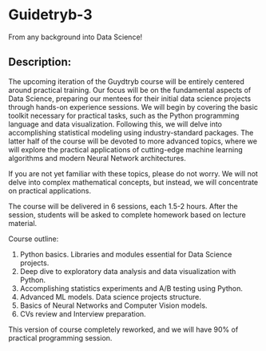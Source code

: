 # Guidetryb-3
From any background into Data Science!

## Description:

The upcoming iteration of the Guydtryb course will be entirely centered around practical training. Our focus will be on the fundamental aspects of Data Science, preparing our mentees for their initial data science projects through hands-on experience sessions. We will begin by covering the basic toolkit necessary for practical tasks, such as the Python programming language and data visualization. Following this, we will delve into accomplishing statistical modeling using industry-standard packages. The latter half of the course will be devoted to more advanced topics, where we will explore the practical applications of cutting-edge machine learning algorithms and modern Neural Network architectures.

If you are not yet familiar with these topics, please do not worry. We will not delve into complex mathematical concepts, but instead, we will concentrate on practical applications.

The course will be delivered in 6 sessions, each 1.5-2 hours. After the session, students will be asked to complete homework based on lecture material.

Course outline:

1. Python basics. Libraries and modules essential for Data Science projects.
2. Deep dive to exploratory data analysis and data visualization with Python.
3. Accomplishing statistics experiments and A/B testing using Python.
4. Advanced ML models. Data science projects structure.
5. Basics of Neural Networks and Computer Vision models.
6. CVs review and Interview preparation.


This version of course completely reworked, and we will have 90% of practical programming session.

